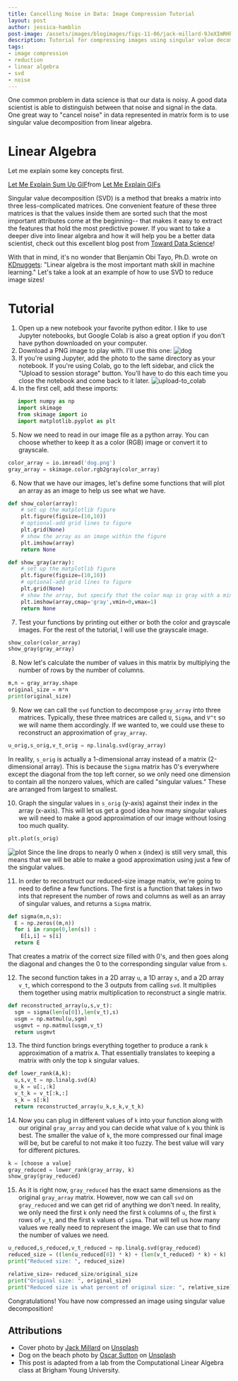 ```yaml
---
title: Cancelling Noise in Data: Image Compression Tutorial
layout: post
author: jessica-hamblin
post-image: /assets/images/blogimages/figs-11-06/jack-millard-9JeXImRHkl4-unsplash.jpg
description: Tutorial for compressing images using singular value decomposition.
tags:
- image compression
- reduction
- linear algebra
- svd
- noise
---
```


One common problem  in data science is that our data is noisy. A good data scientist 
is able to distinguish between that noise and signal in the data. One great way 
to "cancel noise" in data represented in matrix form is to use singular value decomposition 
from linear algebra.

# Linear Algebra
Let me explain some key concepts first.
<div class="tenor-gif-embed" data-postid="8939664" data-share-method="host" data-aspect-ratio="1.86047" data-width="100%"><a href="https://tenor.com/view/let-me-explain-sum-up-too-much-i-just-cant-princess-bride-gif-8939664">Let Me Explain Sum Up GIF</a>from <a href="https://tenor.com/search/let+me+explain-gifs">Let Me Explain GIFs</a></div> <script type="text/javascript" async src="https://tenor.com/embed.js"></script>


Singular value decomposition (SVD) is a method that breaks a matrix into three less-complicated
matrices. One convenient feature of these three matrices is that the values inside them are 
sorted such that the most important attributes come at the beginning-- that makes it easy to 
extract the features that hold the most predictive power. If you want to take a deeper dive into
linear algebra and how it will help you be a better data scientist, check out this excellent blog post from 
[Toward Data Science](https://towardsdatascience.com/understanding-singular-value-decomposition-and-its-application-in-data-science-388a54be95d)!

With that in mind, it's no wonder that Benjamin Obi Tayo, Ph.D. wrote on [KDnuggets](https://www.kdnuggets.com/2021/05/essential-linear-algebra-data-science-machine-learning.html): 
"Linear algebra is the most important math skill in machine learning." Let's take a look at an example of how to use SVD to reduce image sizes!

# Tutorial
1. Open up a new notebook your favorite python editor. I like to use Jupyter notebooks, but Google Colab is also a great option if you
don't have python downloaded on your computer.
2. Download a PNG image to play with. I'll use this one:
![dog](/assets/images/blogimages/figs-11-06/oscar-sutton-yihlaRCCvd4-unsplash.png)
3. If you're using Jupyter, add the photo to the same directory as your notebook. If you're 
using Colab, go to the left sidebar, and click the "Upload to session storage" button. You'll have to do this each time you
close the notebook and come back to it later.
![upload-to_colab](/assets/images/blogimages/figs-11-06/colab_upload_img.PNG)
4. In the first cell, add these imports:
```python
   import numpy as np
   import skimage
   from skimage import io
   import matplotlib.pyplot as plt
   ```
5. Now we need to read in our image file as a python array. You can choose whether to keep it as a color (RGB) image
or convert it to grayscale.
```python
color_array = io.imread('dog.png')            
gray_array = skimage.color.rgb2gray(color_array)
```
6. Now that we have our images, let's define some functions that will plot an array as an image to help us see what we have.
```python
def show_color(array):
    # set up the matplotlib figure
    plt.figure(figsize=(10,10))
    # optional-add grid lines to figure
    plt.grid(None)
    # show the array as an image within the figure
    plt.imshow(array)
    return None
```
```python
def show_gray(array):
    # set up the matplotlib figure
    plt.figure(figsize=(10,10))
    # optional-add grid lines to figure
    plt.grid(None)
    # show the array, but specify that the color map is gray with a min val of 0 (white) and max of 1 (black)
    plt.imshow(array,cmap='gray',vmin=0,vmax=1)
    return None
```
7. Test your functions by printing out either or both the color and grayscale images. For the rest of the tutorial, 
I will use the grayscale image.
```python
show_color(color_array)
show_gray(gray_array)  
```
8. Now let's calculate the number of values in this matrix by multiplying the number of rows by the number of columns.
```python
m,n = gray_array.shape
original_size = m*n
print(original_size) 
```
9. Now we can call the `svd` function to decompose `gray_array` into three matrices. Typically, these three matrices are 
called `U`, `Sigma`, and `V^t` so we will name them accordingly. If we wanted to, we could use these to reconstruct an
approximation of `gray_array`.
```python
u_orig,s_orig,v_t_orig = np.linalg.svd(gray_array) 
```
In reality, `s_orig` is actually a 1-dimensional array instead of a matrix (2-dimensional array). This is because 
the `Sigma` matrix has 0's everywhere except the diagonal from the top left corner, so we only need one dimension to 
contain all the nonzero values, which are called "singular values." These are arranged from largest to smallest.

10. Graph the singular values in `s_orig` (y-axis) against their index in the array (x-axis). This will let us get a good idea how many
singular values we will need to make a good approximation of our image without losing too much quality.
```python
plt.plot(s_orig) 
```
![plot](/assets/images/blogimages/figs-11-06/plot.PNG)
Since the line drops to nearly 0 when x (index) is still very small, this means that we will be able to make a good 
approximation using just a few of the singular values.

11. In order to reconstruct our reduced-size image matrix, we're going to need to define a few functions.
The first is a function that takes in two ints that represent the number of rows and columns as well as an array of 
singular values, and returns a `Sigma` matrix.
```python
def sigma(m,n,s):
  E = np.zeros((m,n))
  for i in range(0,len(s)) :
    E[i,i] = s[i]
  return E 
```
That creates a matrix of the correct size filled with 0's, and then goes along the diagonal and changes the 0 to the 
corresponding singular value from `s`.

12. The second function takes in a 2D array `u`, a 1D array `s`, and a 2D array `v_t`, which correspond to the 3 outputs 
from calling `svd`. It multiplies them together using matrix multiplication to reconstruct a single matrix.
```python
def reconstructed_array(u,s,v_t):
  sgm = sigma(len(u[0]),len(v_t),s)
  usgm = np.matmul(u,sgm)
  usgmvt = np.matmul(usgm,v_t)
  return usgmvt 
```

13. The third function brings everything together to produce a rank `k` approximation of a matrix `A`. That essentially
translates to keeping a matrix with only the top `k` singular values.
```python
def lower_rank(A,k):
  u,s,v_t = np.linalg.svd(A)
  u_k = u[:,:k]
  v_t_k = v_t[:k,:]
  s_k = s[:k]
  return reconstructed_array(u_k,s_k,v_t_k) 
```

14. Now you can plug in different values of `k` into your function along with our original `gray_array` and you can 
decide what value of `k` you think is best. The smaller the value of `k`, the more compressed our final image will be, 
but be careful to not make it too fuzzy. The best value will vary for different pictures.
```python
k = [choose a value]
gray_reduced = lower_rank(gray_array, k)
show_gray(gray_reduced) 
```

15. As it is right now, `gray_reduced` has the exact same dimensions as the original `gray_array` matrix. However, now 
we can call `svd` on `gray_reduced` and we can get rid of anything we don't need. In reality, we only need the first `k` 
only need the first `k` columns of `u`, the first `k` rows of `v_t`, and the first `k` values of `sigma`. That will tell
us how many values we really need to represent the image. We can use that to find the number of values we need.
```python
u_reduced,s_reduced,v_t_reduced = np.linalg.svd(gray_reduced)
reduced_size = ((len(u_reduced[0]) * k) + (len(v_t_reduced) * k) + k)
print("Reduced size: ", reduced_size)

relative_size= reduced_size/original_size
print("Original size: ", original_size)
print("Reduced size is what percent of original size: ", relative_size)
```

Congratulations! You have now compressed an image using singular value decomposition!


## Attributions
* Cover photo by <a href="https://unsplash.com/@millarjb?utm_source=unsplash&utm_medium=referral&utm_content=creditCopyText">Jack Millard</a> on <a href="https://unsplash.com/s/photos/magnifying-glass?utm_source=unsplash&utm_medium=referral&utm_content=creditCopyText">Unsplash</a>
* Dog on the beach photo by <a href="https://unsplash.com/@o5ky?utm_source=unsplash&utm_medium=referral&utm_content=creditCopyText">Oscar Sutton</a> on <a href="https://unsplash.com/?utm_source=unsplash&utm_medium=referral&utm_content=creditCopyText">Unsplash</a>
* This post is adapted from a lab from the Computational Linear Algebra class at Brigham Young University.
  
